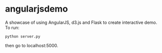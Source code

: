angularjsdemo
=============

A showcase of using AngularJS, d3.js and Flask to create interactive demo. To run:

	python server.py

then go to localhost:5000.
